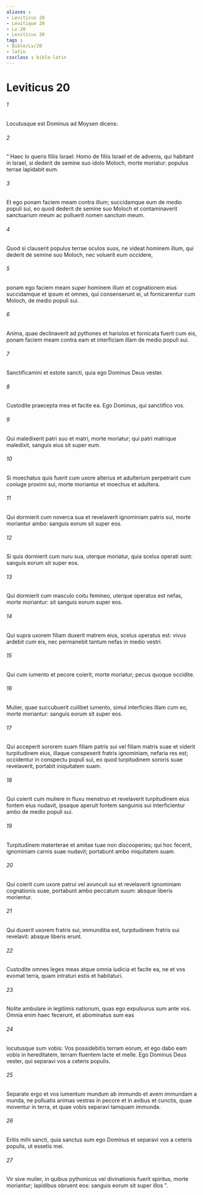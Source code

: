 ```yaml
---
aliases : 
- Leviticus 20
- Lévitique 20
- Lv 20
- Leviticus 20
tags : 
- Bible/Lv/20
- latin
cssclass : bible-latin
---
```


# Leviticus 20

###### 1
Locutusque est Dominus ad Moysen dicens: 
###### 2
“ Haec lo queris filiis Israel: Homo de filiis Israel et de advenis, qui habitant in Israel, si dederit de semine suo idolo Moloch, morte moriatur: populus terrae lapidabit eum. 
###### 3
Et ego ponam faciem meam contra illum; succidamque eum de medio populi sui, eo quod dederit de semine suo Moloch et contaminaverit sanctuarium meum ac polluerit nomen sanctum meum. 
###### 4
Quod si clauserit populus terrae oculos suos, ne videat hominem illum, qui dederit de semine suo Moloch, nec voluerit eum occidere, 
###### 5
ponam ego faciem meam super hominem illum et cognationem eius succidamque et ipsum et omnes, qui consenserunt ei, ut fornicarentur cum Moloch, de medio populi sui.
###### 6
Anima, quae declinaverit ad pythones et hariolos et fornicata fuerit cum eis, ponam faciem meam contra eam et interficiam illam de medio populi sui. 
###### 7
Sanctificamini et estote sancti, quia ego Dominus Deus vester. 
###### 8
Custodite praecepta mea et facite ea. Ego Dominus, qui sanctifico vos.
###### 9
Qui maledixerit patri suo et matri, morte moriatur; qui patri matrique maledixit, sanguis eius sit super eum.
###### 10
Si moechatus quis fuerit cum uxore alterius et adulterium perpetrarit cum coniuge proximi sui, morte moriantur et moechus et adultera.
###### 11
Qui dormierit cum noverca sua et revelaverit ignominiam patris sui, morte moriantur ambo: sanguis eorum sit super eos.
###### 12
Si quis dormierit cum nuru sua, uterque moriatur, quia scelus operati sunt: sanguis eorum sit super eos.
###### 13
Qui dormierit cum masculo coitu femineo, uterque operatus est nefas, morte moriantur: sit sanguis eorum super eos.
###### 14
Qui supra uxorem filiam duxerit matrem eius, scelus operatus est: vivus ardebit cum eis, nec permanebit tantum nefas in medio vestri.
###### 15
Qui cum iumento et pecore coierit, morte moriatur; pecus quoque occidite. 
###### 16
Mulier, quae succubuerit cuilibet iumento, simul interficies illam cum eo, morte moriantur: sanguis eorum sit super eos.
###### 17
Qui acceperit sororem suam filiam patris sui vel filiam matris suae et viderit turpitudinem eius, illaque conspexerit fratris ignominiam, nefaria res est; occidentur in conspectu populi sui, eo quod turpitudinem sororis suae revelaverit, portabit iniquitatem suam.
###### 18
Qui coierit cum muliere in fluxu menstruo et revelaverit turpitudinem eius  fontem eius nudavit, ipsaque aperuit fontem sanguinis sui  interficientur ambo de medio populi sui.
###### 19
Turpitudinem materterae et amitae tuae non discooperies; qui hoc fecerit, ignominiam carnis suae nudavit; portabunt ambo iniquitatem suam.
###### 20
Qui coierit cum uxore patrui vel avunculi sui et revelaverit ignominiam cognationis suae, portabunt ambo peccatum suum: absque liberis morientur.
###### 21
Qui duxerit uxorem fratris sui, immunditia est, turpitudinem fratris sui revelavit: absque liberis erunt.
###### 22
Custodite omnes leges meas atque omnia iudicia et facite ea, ne et vos evomat terra, quam intraturi estis et habitaturi. 
###### 23
Nolite ambulare in legitimis nationum, quas ego expulsurus sum ante vos. Omnia enim haec fecerunt, et abominatus sum eas 
###### 24
locutusque sum vobis: Vos possidebitis terram eorum, et ego dabo eam vobis in hereditatem, terram fluentem lacte et melle. Ego Dominus Deus vester, qui separavi vos a ceteris populis.
###### 25
Separate ergo et vos iumentum mundum ab immundo et avem immundam a munda, ne polluatis animas vestras in pecore et in avibus et cunctis, quae moventur in terra, et quae vobis separavi tamquam immunda. 
###### 26
Eritis mihi sancti, quia sanctus sum ego Dominus et separavi vos a ceteris populis, ut essetis mei.
###### 27
Vir sive mulier, in quibus pythonicus vel divinationis fuerit spiritus, morte moriantur; lapidibus obruent eos: sanguis eorum sit super illos ”.
